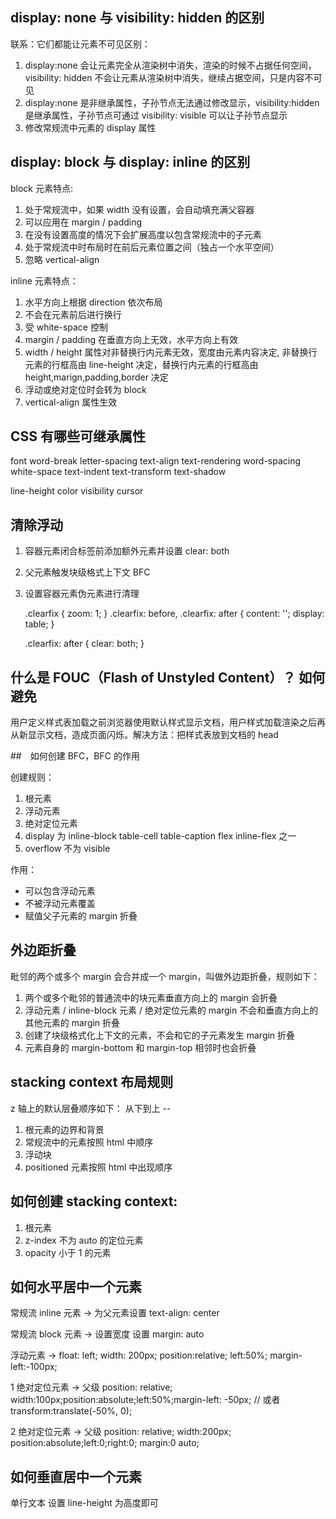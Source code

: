 ## display: none 与 visibility: hidden 的区别

联系：它们都能让元素不可见区别：

1. display:none 会让元素完全从渲染树中消失，渲染的时候不占据任何空间，visibility: hidden 不会让元素从渲染树中消失，继续占据空间，只是内容不可见
2. display:none 是非继承属性，子孙节点无法通过修改显示，visibility:hidden 是继承属性，子孙节点可通过 visibility: visible 可以让子孙节点显示
3. 修改常规流中元素的 display 属性

## display: block 与 display: inline 的区别

block 元素特点:

1. 处于常规流中，如果 width 没有设置，会自动填充满父容器
2. 可以应用在 margin / padding
3. 在没有设置高度的情况下会扩展高度以包含常规流中的子元素
4. 处于常规流中时布局时在前后元素位置之间（独占一个水平空间）
5. 忽略 vertical-align

inline 元素特点：

1. 水平方向上根据 direction 依次布局
2. 不会在元素前后进行换行
3. 受 white-space 控制
4. margin / padding 在垂直方向上无效，水平方向上有效
5. width / height 属性对非替换行内元素无效，宽度由元素内容决定, 非替换行元素的行框高由 line-height 决定，替换行内元素的行框高由 height,marign,padding,border 决定
6. 浮动或绝对定位时会转为 block
7. vertical-align 属性生效

## CSS 有哪些可继承属性

font
word-break
letter-spacing
text-align
text-rendering
word-spacing
white-space
text-indent
text-transform
text-shadow

line-height
color
visibility
cursor

## 清除浮动

1. 容器元素闭合标签前添加额外元素并设置 clear: both
2. 父元素触发块级格式上下文 BFC
3. 设置容器元素伪元素进行清理

   .clearfix {
   zoom: 1;
   }
   .clearfix: before,
   .clearfix: after {
   content: '';
   display: table;
   }

   .clearfix: after {
   clear: both;
   }

## 什么是 FOUC（Flash of Unstyled Content）？ 如何避免

用户定义样式表加载之前浏览器使用默认样式显示文档，用户样式加载渲染之后再从新显示文档，造成页面闪烁。解决方法：把样式表放到文档的 head

##　如何创建 BFC，BFC 的作用

创建规则：

1. 根元素
2. 浮动元素
3. 绝对定位元素
4. display 为 inline-block table-cell table-caption flex inline-flex 之一
5. overflow 不为 visible

作用：

* 可以包含浮动元素
* 不被浮动元素覆盖
* 赋值父子元素的 margin 折叠

## 外边距折叠

毗邻的两个或多个 margin 会合并成一个 margin，叫做外边距折叠，规则如下：

1. 两个或多个毗邻的普通流中的块元素垂直方向上的 margin 会折叠
2. 浮动元素 / inline-block 元素 / 绝对定位元素的 margin 不会和垂直方向上的其他元素的 margin 折叠
3. 创建了块级格式化上下文的元素，不会和它的子元素发生 margin 折叠
4. 元素自身的 margin-bottom 和 margin-top 相邻时也会折叠

## stacking context 布局规则

z 轴上的默认层叠顺序如下： 从下到上 --

1. 根元素的边界和背景
2. 常规流中的元素按照 html 中顺序
3. 浮动块
4. positioned 元素按照 html 中出现顺序

## 如何创建 stacking context:

1. 根元素
2. z-index 不为 auto 的定位元素
3. opacity 小于 1 的元素

## 如何水平居中一个元素

常规流 inline 元素 -> 为父元素设置 text-align: center

常规流 block 元素 -> 设置宽度 设置 margin: auto

浮动元素 -> float: left; width: 200px; position:relative; left:50%; margin-left:-100px;

1 绝对定位元素 -> 父级 position: relative; width:100px;position:absolute;left:50%;margin-left: -50px; // 或者 transform:translate(-50%, 0);

2 绝对定位元素 -> 父级 position: relative; width:200px; position:absolute;left:0;right:0; margin:0 auto;

## 如何垂直居中一个元素

单行文本
设置 line-height 为高度即可
